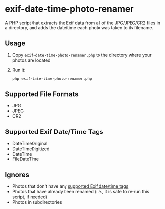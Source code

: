 # exif-date-time-photo-renamer

A PHP script that extracts the Exif data from all of the JPG/JPEG/CR2 files in a directory, and adds the date/time each photo was taken to its filename.

## Usage

1. Copy `exif-date-time-photo-renamer.php` to the directory where your photos are located

1. Run it:
	```sh
	php exif-date-time-photo-renamer.php
	```

## Supported File Formats

- JPG
- JPEG
- CR2

## Supported Exif Date/Time Tags

- DateTimeOriginal
- DateTimeDigitized
- DateTime
- FileDateTime

## Ignores

- Photos that don't have any [supported Exif date/time tags](#supported-exif-datetime-tags)
- Photos that have already been renamed (i.e., it is safe to re-run this script, if needed)
- Photos in subdirectories